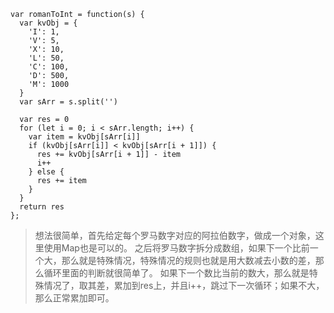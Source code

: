 
```
var romanToInt = function(s) {
  var kvObj = {
    'I': 1,
    'V': 5,
    'X': 10,
    'L': 50,
    'C': 100,
    'D': 500,
    'M': 1000
  }
  var sArr = s.split('')

  var res = 0
  for (let i = 0; i < sArr.length; i++) {
    var item = kvObj[sArr[i]]
    if (kvObj[sArr[i]] < kvObj[sArr[i + 1]]) {
      res += kvObj[sArr[i + 1]] - item
      i++
    } else {
      res += item
    }
  }
  return res
};

```   
> 想法很简单，首先给定每个罗马数字对应的阿拉伯数字，做成一个对象，这里使用Map也是可以的。
之后将罗马数字拆分成数组，如果下一个比前一个大，那么就是特殊情况，特殊情况的规则也就是用大数减去小数的差，那么循环里面的判断就很简单了。
如果下一个数比当前的数大，那么就是特殊情况了，取其差，累加到res上，并且i++，跳过下一次循环；如果不大，那么正常累加即可。

